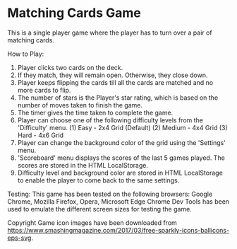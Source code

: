 # Matching Cards Game
This is a single player game where the player has to turn over a pair of matching cards.

How to Play:
1. Player clicks two cards on the deck.
2. If they match, they will remain open. Otherwise, they close down.
3. Player keeps flipping the cards till all the cards are matched and no more cards to flip.
4. The number of stars is the Player's star rating, which is based on the number of moves taken to finish the game.
5. The timer gives the time taken to complete the game.
6. Player can choose one of the following difficulty levels from the 'Difficulty' menu.
    (1) Easy - 2x4 Grid (Default)
    (2) Medium - 4x4 Grid
    (3) Hard - 4x6 Grid
7. Player can change the background color of the grid using the 'Settings' menu.
8. 'Scoreboard' menu displays the scores of the last 5 games played. The scores are stored in the HTML LocalStorage.
9. Difficulty level and background color are stored in HTML LocalStorage to enable the player to come back to the same settings.

Testing:
This game has been tested on the following browsers: Google Chrome, Mozilla Firefox, Opera, Microsoft Edge
Chrome Dev Tools has been used to emulate the different screen sizes for testing the game.

Copyright
Game icon images have been downloaded from https://www.smashingmagazine.com/2017/03/free-sparkly-icons-ballicons-eps-svg.

